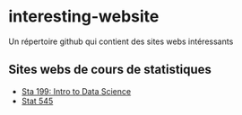 # interesting-website
Un répertoire github qui contient des sites webs intéressants

## Sites webs de cours de statistiques

- [Sta 199: Intro to Data Science](http://www2.stat.duke.edu/courses/Spring18/Sta199/)
- [Stat 545](http://stat545.com/)